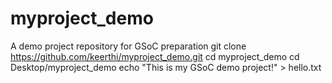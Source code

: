 # myproject_demo
A demo project repository for GSoC preparation
git clone https://github.com/keerthi/myproject_demo.git
cd myproject_demo
cd Desktop/myproject_demo
echo "This is my GSoC demo project!" > hello.txt

